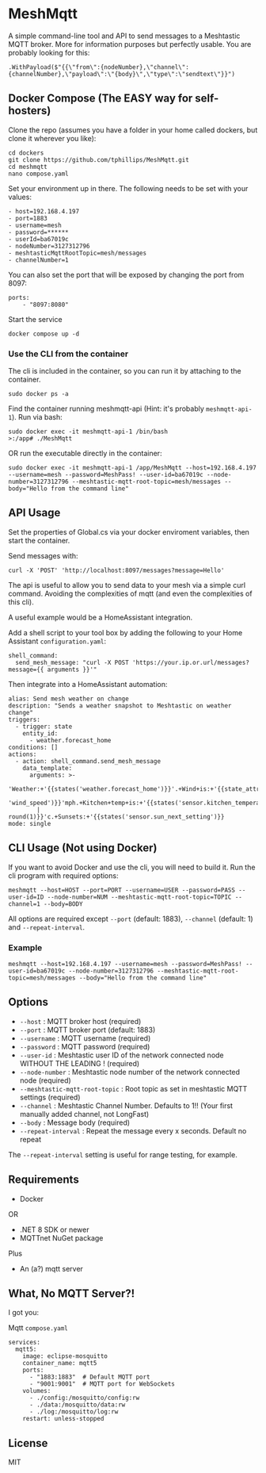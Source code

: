 # MeshMqtt

A simple command-line tool and API to send messages to a Meshtastic MQTT broker.  More for information purposes but perfectly usable.  You are probably looking for this:

`.WithPayload($"{{\"from\":{nodeNumber},\"channel\":{channelNumber},\"payload\":\"{body}\",\"type\":\"sendtext\"}}")`

## Docker Compose (The EASY way for self-hosters)
Clone the repo (assumes you have a folder in your home called dockers, but clone it wherever you like):
```
cd dockers
git clone https://github.com/tphillips/MeshMqtt.git
cd meshmqtt
nano compose.yaml
```
Set your environment up in there.  The following needs to be set with your values:
```
- host=192.168.4.197
- port=1883
- username=mesh
- password=******
- userId=ba67019c
- nodeNumber=3127312796
- meshtasticMqttRootTopic=mesh/messages
- channelNumber=1
```
You can also set the port that will be exposed by changing the port from 8097:
```
ports:
	- "8097:8080"
```
Start the service
```
docker compose up -d
```

### Use the CLI from the container
The cli is included in the container, so you can run it by attaching to the container.

```
sudo docker ps -a
```
Find the container running meshmqtt-api (Hint: it's probably `meshmqtt-api-1`).
Run via bash:
```
sudo docker exec -it meshmqtt-api-1 /bin/bash
>:/app# ./MeshMqtt
```
OR run the executable directly in the container:
```
sudo docker exec -it meshmqtt-api-1 /app/MeshMqtt --host=192.168.4.197 --username=mesh --password=MeshPass! --user-id=ba67019c --node-number=3127312796 --meshtastic-mqtt-root-topic=mesh/messages --body="Hello from the command line"
```

## API Usage
Set the properties of Global.cs via your docker enviroment variables, then start the container.

Send messages with: 

`curl -X 'POST' 'http://localhost:8097/messages?message=Hello'`

The api is useful to allow you to send data to your mesh via a simple curl command.  Avoiding the complexities of mqtt (and even the complexities of this cli).

A useful example would be a HomeAssistant integration.

Add a shell script to your tool box by adding the following to your Home Assistant `configuration.yaml`:

```
shell_command:
  send_mesh_message: "curl -X POST 'https://your.ip.or.url/messages?message={{ arguments }}'"

```

Then integrate into a HomeAssistant automation:

```
alias: Send mesh weather on change
description: "Sends a weather snapshot to Meshtastic on weather change"
triggers:
  - trigger: state
    entity_id:
      - weather.forecast_home
conditions: []
actions:
  - action: shell_command.send_mesh_message
    data_template:
      arguments: >-
        'Weather:+'{{states('weather.forecast_home')}}'.+Wind+is:+'{{state_attr('weather.forecast_home',
        'wind_speed')}}'mph.+Kitchen+temp+is:+'{{states('sensor.kitchen_temperature')
        | round(1)}}'c.+Sunsets:+'{{states('sensor.sun_next_setting')}}
mode: single
```

## CLI Usage (Not using Docker)

If you want to avoid Docker and use the cli, you will need to build it.
Run the cli program with required options:

```
meshmqtt --host=HOST --port=PORT --username=USER --password=PASS --user-id=ID --node-number=NUM --meshtastic-mqtt-root-topic=TOPIC --channel=1 --body=BODY
```

All options are required except `--port` (default: 1883), `--channel` (default: 1) and `--repeat-interval`.

### Example
```
meshmqtt --host=192.168.4.197 --username=mesh --password=MeshPass! --user-id=ba67019c --node-number=3127312796 --meshtastic-mqtt-root-topic=mesh/messages --body="Hello from the command line"
```

## Options
- `--host` : MQTT broker host (required)
- `--port` : MQTT broker port (default: 1883)
- `--username` : MQTT username (required)
- `--password` : MQTT password (required)
- `--user-id` : Meshtastic user ID of the network connected node WITHOUT THE LEADING ! (required)
- `--node-number` : Meshtastic node number of the network connected node (required)
- `--meshtastic-mqtt-root-topic` : Root topic as set in meshtastic MQTT settings (required)
- `--channel` : Meshtastic Channel Number. Defaults to 1!! (Your first manually added channel, not LongFast)
- `--body` : Message body (required)
- `--repeat-interval` : Repeat the message every x seconds. Default no repeat

The `--repeat-interval` setting is useful for range testing, for example.

## Requirements
- Docker

OR

- .NET 8 SDK or newer
- MQTTnet NuGet package

Plus

- An (a?) mqtt server

## What, No MQTT Server?!

I got you:

Mqtt `compose.yaml`
```
services:
  mqtt5:
    image: eclipse-mosquitto
    container_name: mqtt5
    ports:
      - "1883:1883"  # Default MQTT port
      - "9001:9001"  # MQTT port for WebSockets
    volumes:
      - ./config:/mosquitto/config:rw
      - ./data:/mosquitto/data:rw
      - ./log:/mosquitto/log:rw
    restart: unless-stopped
```


## License
MIT

